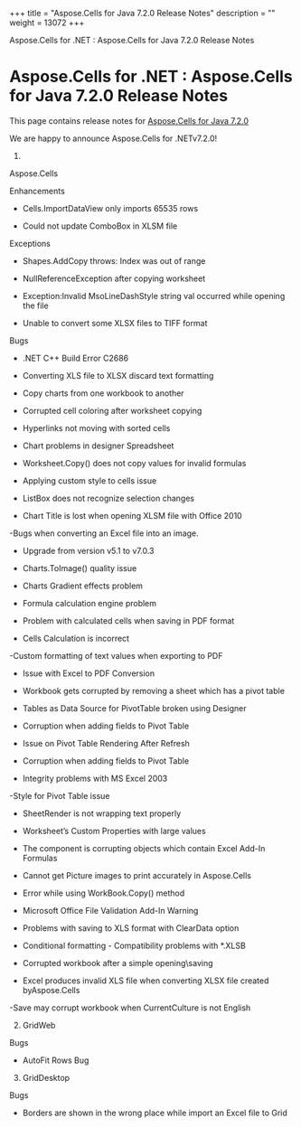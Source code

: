 +++
title = "Aspose.Cells for Java 7.2.0 Release Notes" 
description = "" 
weight = 13072 
+++

Aspose.Cells for .NET : Aspose.Cells for Java 7.2.0 Release Notes  

# Aspose.Cells for .NET : Aspose.Cells for Java 7.2.0 Release Notes


This page contains release notes for [Aspose.Cells for Java 7.2.0](http://www.aspose.com/downloads/cells/net/new-releases/aspose.cells-for-java-7.2.0/)

We are happy to announce Aspose.Cells for .NETv7.2.0!

1)  
Aspose.Cells

Enhancements

*   Cells.ImportDataView only imports 65535 rows

*   Could not update ComboBox in XLSM file

Exceptions

*   Shapes.AddCopy throws: Index was out of range

*   NullReferenceException after copying worksheet

*   Exception:Invalid MsoLineDashStyle string val occurred while opening the file

*   Unable to convert some XLSX files to TIFF format

Bugs

*   .NET C++ Build Error C2686 

*   Converting XLS file to XLSX discard text formatting

*   Copy charts from one workbook to another

*   Corrupted cell coloring after worksheet copying

*   Hyperlinks not moving with sorted cells

*   Chart problems in designer Spreadsheet

*   Worksheet.Copy() does not copy values for invalid formulas

*   Applying custom style to cells issue

*   ListBox does not recognize selection changes 

*   Chart Title is lost when opening XLSM file with Office 2010

\-Bugs when converting an Excel file into an image.

*   Upgrade from version v5.1 to v7.0.3

*   Charts.ToImage() quality issue

*   Charts Gradient effects problem

*   Formula calculation engine problem

*   Problem with calculated cells when saving in PDF format

*   Cells Calculation is incorrect

\-Custom formatting of text values when exporting to PDF 

*   Issue with Excel to PDF Conversion 

*   Workbook gets corrupted by removing a sheet which has a pivot table

*   Tables as Data Source for PivotTable broken using Designer

*   Corruption when adding fields to Pivot Table

*   Issue on Pivot Table Rendering After Refresh

*   Corruption when adding fields to Pivot Table

*   Integrity problems with MS Excel 2003

\-Style for Pivot Table issue

*   SheetRender is not wrapping text properly

*   Worksheet’s Custom Properties with large values

*   The component is corrupting objects which contain Excel Add-In Formulas

*   Cannot get Picture images to print accurately in Aspose.Cells

*   Error while using WorkBook.Copy() method

*   Microsoft Office File Validation Add-In Warning

*   Problems with saving to XLS format with ClearData option

*   Conditional formatting - Compatibility problems with \*.XLSB

*   Corrupted workbook after a simple opening\\saving

*   Excel produces invalid XLS file when converting XLSX file created byAspose.Cells

\-Save may corrupt workbook when CurrentCulture is not English

2) GridWeb

Bugs

*   AutoFit Rows Bug

3) GridDesktop

Bugs

*   Borders are shown in the wrong place while import an Excel file to Grid

